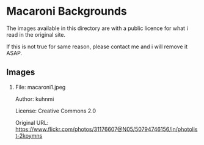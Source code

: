 # Macaroni Backgrounds

The images available in this directory are with a public licence
for what i read in the original site.

If this is not true for same reason, please contact me and i will remove it
ASAP.

## Images

1. File: macaroni1.jpeg
   
   Author: kuhnmi
   
   License: Creative Commons 2.0
   
   Original URL: https://www.flickr.com/photos/31176607@N05/50794746156/in/photolist-2koymns

